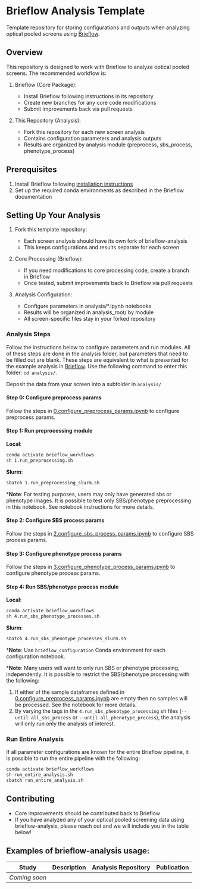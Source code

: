 # Brieflow Analysis Template

Template repository for storing configurations and outputs when analyzing optical pooled screens using [Brieflow](https://github.com/cheeseman-lab/brieflow).

## Overview

This repository is designed to work with Brieflow to analyze optical pooled screens. The recommended workflow is:

1. Brieflow (Core Package):
   - Install Brieflow following instructions in its repository
   - Create new branches for any core code modifications
   - Submit improvements back via pull requests

2. This Repository (Analysis):
   - Fork this repository for each new screen analysis 
   - Contains configuration parameters and analysis outputs
   - Results are organized by analysis module (preprocess, sbs_process, phenotype_process)

## Prerequisites

1. Install Brieflow following [installation instructions](https://github.com/cheeseman-lab/brieflow#set-up-workflowconfiguration-conda-environments)
2. Set up the required conda environments as described in the Brieflow documentation

## Setting Up Your Analysis

1. Fork this template repository:
   - Each screen analysis should have its own fork of brieflow-analysis
   - This keeps configurations and results separate for each screen

2. Core Processing (Brieflow):
   - If you need modifications to core processing code, create a branch in Brieflow 
   - Once tested, submit improvements back to Brieflow via pull requests

3. Analysis Configuration:
   - Configure parameters in analysis/*.ipynb notebooks
   - Results will be organized in analysis_root/ by module
   - All screen-specific files stay in your forked repository

### Analysis Steps

Follow the instructions below to configure parameters and run modules.
All of these steps are done in the analysis folder, but parameters that need to be filled out are blank.
These steps are equivalent to what is presented for the example analysis in [Brieflow](https://github.com/cheeseman-lab/brieflow).
Use the following command to enter this folder: `cd analysis/`. 

Deposit the data from your screen into a subfolder in `analysis/`

#### Step 0: Configure preprocess params

Follow the steps in [0.configure_preprocess_params.ipynb](analysis/0.configure_preprocess_params.ipynb) to configure preprocess params.

#### Step 1: Run preprocessing module

**Local**:
```sh
conda activate brieflow_workflows
sh 1.run_preprocessing.sh
```
**Slurm**:
```sh
sbatch 1.run_preprocessing_slurm.sh
```

***Note**: For testing purposes, users may only have generated sbs or phenotype images.
It is possible to test only SBS/phenotype preprocessing in this notebook.
See notebook instructions for more details.

#### Step 2: Configure SBS process params

Follow the steps in [2.configure_sbs_process_params.ipynb](analysis/2.configure_sbs_process_params.ipynb) to configure SBS process params.


#### Step 3: Configure phenotype process params

Follow the steps in  [3.configure_phenotype_process_params.ipynb](analysis/3.configure_phenotype_process_params.ipynb) to configure phenotype process params.

#### Step 4: Run SBS/phenotype process module

**Local**:
```sh
conda activate brieflow_workflows
sh 4.run_sbs_phenotype_processes.sh
```
**Slurm**:
```sh
sbatch 4.run_sbs_phenotype_processes_slurm.sh
```

***Note**: Use `brieflow_configuration` Conda environment for each configuration notebook.

***Note**: Many users will want to only run SBS or phenotype processing, independently.
It is possible to restrict the SBS/phenotype processing with the following:
1) If either of the sample dataframes defined in [0.configure_preprocess_params.ipynb](analysis/0.configure_preprocess_params.ipynb) are empty then no samples will be processed.
See the notebook for more details.
2) By varying the tags in the `4.run_sbs_phenotype_processing` sh files (`--until all_sbs_process` or `--until all_phenotype_process`), the analysis will only run only the analysis of interest.

### Run Entire Analysis

If all parameter configurations are known for the entire Brieflow pipeline, it is possible to run the entire pipeline with the following:

```sh
conda activate brieflow_workflows
sh run_entire_analysis.sh
sbatch run_entire_analysis.sh
```

## Contributing

- Core improvements should be contributed back to Brieflow
- If you have analyzed any of your optical pooled screening data using brieflow-analysis, please reach out and we will include you in the table below!

## Examples of brieflow-analysis usage:

| Study | Description | Analysis Repository | Publication |
|-------|-------------|---------------------|-------------|
| _Coming soon_ | | | |